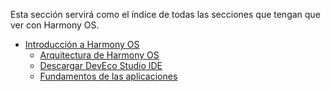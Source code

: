 Esta sección servirá como el índice de todas las secciones que tengan que ver con Harmony OS.

  - [Introducción a Harmony OS](./Fundamentos/Introducción%20a%20Harmony%20OS.md)
	- [Arquitectura de Harmony OS](./Fundamentos/Arquitectura%20de%20Harmony%20OS.md)
	- [Descargar DevEco Studio IDE](./Fundamentos/Descargar%20DevEco%20Studio%20IDE.md)
	- [Fundamentos de las aplicaciones](./Fundamentos/Fundamentos%20de%20las%20aplicaciones.md)
